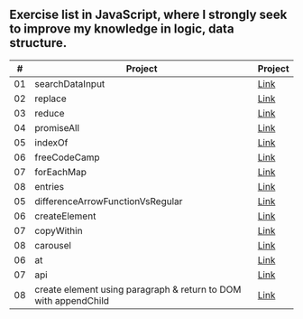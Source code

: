 ## Exercise list in JavaScript, where I strongly seek to improve my knowledge in logic, data structure.

| # | Project | Project |                          
| --- | ---------- | ------------------- |  
| 01  |  searchDataInput | [Link](searchDataInput/index.html) 
| 02  |  replace | [Link](replace/index.html) 
| 03  |  reduce | [Link](reduce/index.html) 
| 04  |  promiseAll | [Link](promiseAll/index.html) 
| 05  |  indexOf | [Link](indexOf/index.js) 
| 06  |  freeCodeCamp | [Link](freeCodeCamp/index.js) 
| 07  |  forEachMap | [Link](forEachMap/index.html) 
| 08  |  entries | [Link](entries/index.html) 
| 05  |  differenceArrowFunctionVsRegular | [Link](differenceArrowFunctionVsRegular/index.js) 
| 06  |  createElement | [Link](createElement/index.html) 
| 07  |  copyWithin | [Link](copyWithin/index.html) 
| 08  |  carousel | [Link](carousel/index.html) 
| 06  |  at | [Link](at/index.js) 
| 07  |  api | [Link](api/index.html) 
| 08  |  create element using paragraph & return to DOM with appendChild| [Link](createElement/appendChild.html) 
